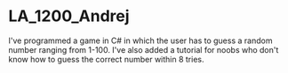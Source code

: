 # LA_1200_Andrej
I've programmed a game in C# in which the user has to guess a random number ranging from 1-100. I've also added a tutorial for noobs who don't know how to guess the correct number within 8 tries.
